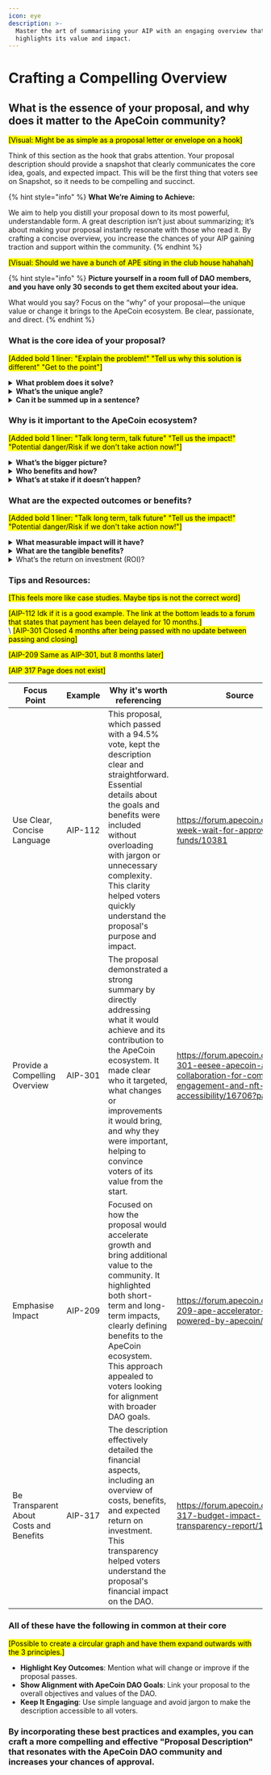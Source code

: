 ```yaml
---
icon: eye
description: >-
  Master the art of summarising your AIP with an engaging overview that
  highlights its value and impact.
---
```


# Crafting a Compelling Overview

## What is the essence of your proposal, and why does it matter to the ApeCoin community?&#x20;

<mark style="background-color:yellow;">\[Visual: Might be as simple as a proposal letter or envelope on a hook]</mark>

Think of this section as the hook that grabs attention. Your proposal description should provide a snapshot that clearly communicates the core idea, goals, and expected impact. This will be the first thing that voters see on Snapshot, so it needs to be compelling and succinct.

{% hint style="info" %}
**What We’re Aiming to Achieve:**

We aim to help you distill your proposal down to its most powerful, understandable form. A great description isn’t just about summarizing; it’s about making your proposal instantly resonate with those who read it. By crafting a concise overview, you increase the chances of your AIP gaining traction and support within the community.
{% endhint %}

<mark style="background-color:yellow;">\[Visual: Should we have a bunch of APE siting in the club house hahahah]</mark>

{% hint style="info" %}
**Picture yourself in a room full of DAO members, and you have only 30 seconds to get them excited about your idea.**

What would you say? Focus on the “why” of your proposal—the unique value or change it brings to the ApeCoin ecosystem. Be clear, passionate, and direct.
{% endhint %}

### **What is the core idea of your proposal?**

<mark style="background-color:yellow;">\[Added bold 1 liner: "Explain the problem!" "Tell us why this solution is different" "Get to the point"]</mark>

<details>

<summary><strong>What problem does it solve?</strong></summary>

Every proposal should address a specific problem or gap in the ApeCoin ecosystem. Clearly define what issue you're tackling and why it matters.

</details>

<details>

<summary><strong>What’s the unique angle?</strong></summary>

Highlight what sets your proposal apart from similar ideas or existing solutions. Is there a novel approach, new technology, or unique perspective involved?

</details>

<details>

<summary><strong>Can it be summed up in a sentence?</strong></summary>

Try to create a one-sentence version of your proposal. If you can't, it might not be focused enough.

</details>

### Why is it important to the ApeCoin ecosystem?

<mark style="background-color:yellow;">\[Added bold 1 liner: "Talk long term, talk future" "Tell us the impact!" "Potential danger/Risk if we don't take action now!"]</mark>

<details>

<summary><strong>What’s the bigger picture?</strong></summary>

Explain how your proposal aligns with the long-term goals or values of the ApeCoin DAO. Think beyond immediate benefits—consider its impact on governance, community engagement, or future growth.

</details>

<details>

<summary><strong>Who benefits and how?</strong></summary>

Identify the stakeholders or community members who stand to gain the most from your proposal. How does it enhance their experience or add value?

</details>

<details>

<summary><strong>What’s at stake if it doesn’t happen?</strong></summary>

Consider outlining the potential consequences of not implementing your proposal. What opportunities could be missed?

</details>

### What are the expected outcomes or benefits?

<mark style="background-color:yellow;">\[Added bold 1 liner: "Talk long term, talk future" "Tell us the impact!" "Potential danger/Risk if we don't take action now!"]</mark>

<details>

<summary><strong>What measurable impact will it have?</strong></summary>

Outline the key performance indicators (KPIs) or metrics that will help measure the success of your proposal.

</details>

<details>

<summary><strong>What are the tangible benefits?</strong></summary>

Describe specific, concrete outcomes—like increased user engagement, better governance processes, or community expansion.

</details>

<details>

<summary>What’s the return on investment (ROI)?</summary>

If your proposal requires funding, explain how the benefits justify the cost. Make a case for the value of the investment. It doesn't always have to be a Monterey return, value can be diverse.&#x20;

</details>

### Tips and Resources:

<mark style="background-color:yellow;">\[This feels more like case studies. Maybe tips is not the correct word]</mark>

<mark style="background-color:yellow;">\[AIP-112 Idk if it is a good example. The link at the bottom leads to a forum that states that payment has been delayed for 10 months.]</mark> \
\ <mark style="background-color:yellow;">\[AIP-301 Closed 4 months after being passed with no update between passing and closing]</mark>&#x20;

<mark style="background-color:yellow;">\[AIP-209 Same as AIP-301, but 8 months later]</mark>

<mark style="background-color:yellow;">\[AIP 317 Page does not exist]</mark>

<table data-card-size="large" data-view="cards"><thead><tr><th>Focus Point	</th><th>Example</th><th>Why it's worth referencing</th><th>Source</th></tr></thead><tbody><tr><td>Use Clear, Concise Language</td><td>AIP-112</td><td>This proposal, which passed with a 94.5% vote, kept the description clear and straightforward. Essential details about the goals and benefits were included without overloading with jargon or unnecessary complexity. This clarity helped voters quickly understand the proposal's purpose and impact.</td><td><a href="https://forum.apecoin.com/t/10-week-wait-for-approved-aip-funds/10381">https://forum.apecoin.com/t/10-week-wait-for-approved-aip-funds/10381</a></td></tr><tr><td>Provide a Compelling Overview</td><td>AIP-301</td><td>The proposal demonstrated a strong summary by directly addressing what it would achieve and its contribution to the ApeCoin ecosystem. It made clear who it targeted, what changes or improvements it would bring, and why they were important, helping to convince voters of its value from the start.</td><td><a href="https://forum.apecoin.com/t/aip-301-eesee-apecoin-a-collaboration-for-community-engagement-and-nft-accessibility/16706?page=2">https://forum.apecoin.com/t/aip-301-eesee-apecoin-a-collaboration-for-community-engagement-and-nft-accessibility/16706?page=2</a></td></tr><tr><td>Emphasise Impact</td><td>AIP-209</td><td>Focused on how the proposal would accelerate growth and bring additional value to the community. It highlighted both short-term and long-term impacts, clearly defining benefits to the ApeCoin ecosystem. This approach appealed to voters looking for alignment with broader DAO goals.</td><td><a href="https://forum.apecoin.com/t/aip-209-ape-accelerator-powered-by-apecoin/10818">https://forum.apecoin.com/t/aip-209-ape-accelerator-powered-by-apecoin/10818</a></td></tr><tr><td>Be Transparent About Costs and Benefits</td><td>AIP-317</td><td>The description effectively detailed the financial aspects, including an overview of costs, benefits, and expected return on investment. This transparency helped voters understand the proposal's financial impact on the DAO.</td><td><a href="https://forum.apecoin.com/t/aip-317-budget-impact-transparency-report/12345">https://forum.apecoin.com/t/aip-317-budget-impact-transparency-report/12345</a></td></tr></tbody></table>

### All of these have the following in common at their core

<mark style="background-color:yellow;">\[Possible to create a circular graph and have them expand outwards with the 3 principles.]</mark>

* **Highlight Key Outcomes**: Mention what will change or improve if the proposal passes.
* **Show Alignment with ApeCoin DAO Goals**: Link your proposal to the overall objectives and values of the DAO.
* **Keep It Engaging**: Use simple language and avoid jargon to make the description accessible to all voters.

### By incorporating these best practices and examples, you can craft a more compelling and effective "Proposal Description" that resonates with the ApeCoin DAO community and increases your chances of approval.
